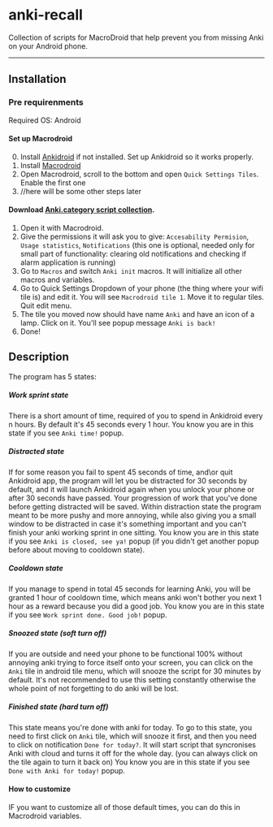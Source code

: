 # anki-recall
Collection of scripts for MacroDroid that help prevent you from missing Anki on your Android phone.

***
## Installation

### Pre requirenments

Required OS: Android
#### Set up Macrodroid
0. Install [Ankidroid](https://play.google.com/store/apps/details?id=com.ichi2.anki) if not installed. Set up Ankidroid so it works properly.
1. Install [Macrodroid](https://play.google.com/store/apps/details?id=com.arlosoft.macrodroid "playstore link")
2. Open Macrodroid, scroll to the bottom and open `Quick Settings Tiles`. Enable the first one
3. //here will be some other steps later

#### Download [Anki.category script collection](https://github.com/labmem8/anki-recall/releases/tag/pre-release).
1. Open it with Macrodroid.
2. Give the permissions it will ask you to give: `Accesability Permision`, `Usage statistics`, `Notifications` (this one is optional, needed only for small part of functionality: clearing old notifications and checking if alarm application is running)
3. Go to `Macros` and switch `Anki init` macros. It will initialize all other macros and variables.
4. Go to Quick Settings Dropdown of your phone (the thing where your wifi tile is) and edit it. You will see `Macrodroid tile 1`. Move it to regular tiles. Quit edit menu.
5. The tile you moved now should have name `Anki` and have an icon of a lamp. Click on it. You'll see popup message `Anki is back!`
6. Done!

## Description
The program has 5 states:
  ##### Work sprint state
  There is a short amount of time, required of you to spend in Ankidroid every n hours. By default it's 45 seconds every 1 hour.
  You know you are in this state if you see `Anki time!` popup. 
  ##### Distracted state
  If for some reason you fail to spent 45 seconds of time, and\or quit Ankidroid app, the program will let you be distracted for 30 seconds by default,
  and it will launch Ankidroid again when you unlock your phone or after 30 seconds have passed. Your progression of work that you've done before 
  getting distracted will be saved. Within distraction state the program meant to be more pushy and more annoying, while also giving you a small
  window to be distracted in case it's something important and you can't finish your anki working sprint in one sitting.
  You know you are in this state if you see `Anki is closed, see ya!` popup (if you didn't get another popup before about moving to cooldown state).
  ##### Cooldown state
  If you manage to spend in total 45 seconds for learning Anki, you will be granted 1 hour of cooldown time, which means anki won't bother you next 1   hour as a reward because you did a good job.
  You know you are in this state if you see `Work sprint done. Good job!` popup.
  ##### Snoozed state (soft turn off)
  If you are outside and need your phone to be functional 100% without annoying anki trying to force itself onto your screen, you can click on the `Anki` tile in android tile menu, which will snooze the script for 30 minutes by default. It's not recommended to use this setting constantly otherwise the whole point of not forgetting to do anki will be lost.
  ##### Finished state (hard turn off)
  This state means you're done with anki for today. To go to this state, you need to first click on `Anki` tile, which will snooze it first, and then you need to click on notification `Done for today?`. It will start script that syncronises Anki with cloud and turns it off for the whole day. (you can always click on the tile again to turn it back on)
  You know you are in this state if you see `Done with Anki for today!` popup.
  
#### How to customize
IF you want to customize all of those default times, you can do this in Macrodroid variables.
